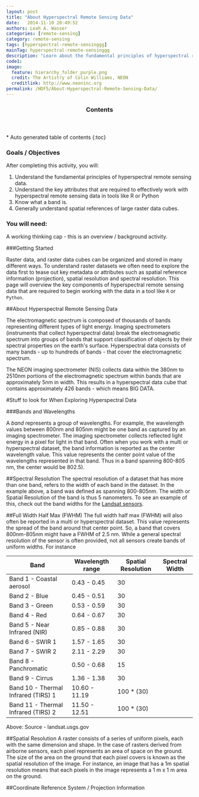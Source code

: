 ```yaml
---
layout: post
title: "About Hyperspectral Remote Sensing Data"
date:   2014-11-10 20:49:52
authors: Leah A. Wasser
categories: [remote-sensing]
category: remote-sensing
tags: [hyperspectral-remote-sensinggg]
mainTag: hyperspectral-remote-sensinggg
description: "Learn about the fundamental principles of hyperspectral remote sensing data."
code1: 
image:
  feature: hierarchy_folder_purple.png
  credit: The Artistry of Colin Williams, NEON
  creditlink: http://www.neoninc.org
permalink: /HDF5/About-Hyperspectral-Remote-Sensing-Data/
---
```


<section id="table-of-contents" class="toc">
  <header>
    <h3 >Contents</h3>
  </header>
<div id="drawer" markdown="1">
*  Auto generated table of contents
{:toc}
</div>
</section><!-- /#table-of-contents -->



<div id="objectives">
<h3>Goals / Objectives</h3>

After completing this activity, you will:
<ol>
<li>Understand the fundamental principles of hyperspectral remote sensing data.</li>
<li>Understand the key attributes that are required to effectively work with hyperspectral remote sensing data in tools like R or Python</li>
<li>Know what a band is.</li>
<li>Generally understand spatial references of large raster data cubes.</li>
</ol>


<h3>You will need:</h3>
A working thinking cap - this is an overview / background activity.
</div>

###Getting Started

Raster data, and raster data cubes can be organized and stored in many different ways. To understand raster datasets we often need to explore the data first to tease out key metadata or attributes such as spatial reference information (projection), spatial resolution and spectral resolution. This page will overview the key components of hyperspectral remote sensing data that are required to begin working with the data in a tool like `R` or `Python`.

##About Hyperspectral Remote Sensing Data

The electromagnetic spectrum is composed of thousands of bands representing different types of light energy. Imaging spectrometers (instruments that collect hyperspectral data) break the electromagnetic spectrum into groups of bands that support classification of objects by their spectral properties on the earth's surface. Hyperspectral data consists of many bands - up to hundreds of bands - that cover the electromagnetic spectrum.

The NEON imaging spectrometer (NIS) collects data within the 380nm to 2510nm portions of the electromagnetic spectrum within bands that are approximately 5nm in width. This results in a hyperspectral data cube that contains approximately 426 bands - which means BIG DATA.

#Stuff to look for When Exploring Hyperspectral Data

###Bands and Wavelengths

A *band* represents a group of wavelengths. For example, the wavelength values between 800nm and 805nm might be one band as captured by an imaging spectrometer. The imaging spectrometer collects reflected light energy in a pixel for light in that band. Often when you work with a multi or hyperspectral dataset, the band information is reported as the center wavelength value. This value represents the center point value of the wavelengths represented in that  band. Thus in a band spanning 800-805 nm, the center would be 802.5).

##Spectral Resolution
The spectral resolution of a dataset that has more than one band, refers to the width of each band in the dataset. In the example above, a band was defined as spanning 800-805nm. The width or Spatial Resolution of the band is thus 5 nanometers. To see an example of this, check out the band widths for the <a href="http://landsat.usgs.gov/band_designations_landsat_satellites.php" target="_blank">Landsat sensors</a>.

 
##Full Width Half Max (FWHM)
The full width half max (FWHM) will also often be reported in a multi or hyperspectral dataset. This value represents the spread of the band around that center point. So, a band that covers 800nm-805nm might have a FWHM of 2.5 nm. While a general spectral resolution of the sensor is often  provided, not all sensors create bands of uniform widths. For instance


| Band | Wavelength range | Spatial Resolution | Spectral Width |
|-------------------------------------|------------------|--------------------|----------------|
| Band 1 - Coastal aerosol | 0.43 - 0.45 | 30 |  |
| Band 2 - Blue | 0.45 - 0.51 | 30 |  |
| Band 3 - Green | 0.53 - 0.59 | 30 |  |
| Band 4 - Red | 0.64 - 0.67 | 30 |  |
| Band 5 - Near Infrared (NIR) | 0.85 - 0.88 | 30 |  |
| Band 6 - SWIR 1 | 1.57 - 1.65 | 30 |  |
| Band 7 - SWIR 2 | 2.11 - 2.29 | 30 |  |
| Band 8 - Panchromatic | 0.50 - 0.68 | 15 |  |
| Band 9 - Cirrus | 1.36 - 1.38 | 30 |  |
| Band 10 - Thermal Infrared (TIRS) 1 | 10.60 - 11.19 | 100 * (30) |  |
| Band 11 - Thermal Infrared (TIRS) 2 | 11.50 - 12.51 | 100 * (30) |  |

Above: Source - landsat.usgs.gov

##Spatial Resolution
A raster consists of a series of uniform pixels, each with the same dimension and shape. In the case of rasters derived from airborne sensors, each pixel represents an area of space on the ground. The size of the area on the ground that each pixel covers is known as the spatial resolution of the image. For instance, an image that has a 1m spatial resolution means that each pixels in the image represents a 1 m x 1 m area on the ground.


##Coordinate Reference System / Projection Information

